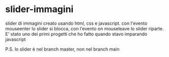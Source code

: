 # slider-immagini
slider di immagini creato usando html, css e javascript. con l'evento mouseenter lo slider si blocca, con l'evento on mouseleave lo slider riparte. E' stato uno dei primi progetti che ho fatto quando stavo imparando javascript

P.S. lo slider è nel branch master, non nel branch main
